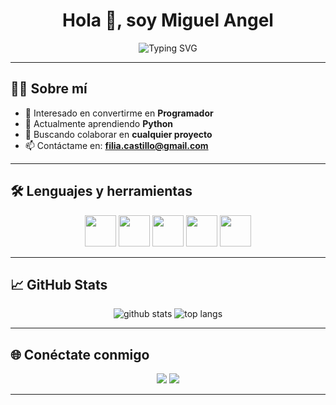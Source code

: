 <h1 align="center">Hola 👋, soy Miguel Angel</h1>

<p align="center">
  <img src="https://readme-typing-svg.demolab.com?center=true&vCenter=true&multiline=true&width=1000&height=60&lines=Apasionado+por+la+programación;Aprendiendo+Python+💻;Buscando+colaborar+en+proyectos+geniales!&duration=6000&pause=1000&delete=true" alt="Typing SVG" />
</p>

---

## 👨‍💻 Sobre mí

- 👀 Interesado en convertirme en **Programador**
- 🌱 Actualmente aprendiendo **Python**
- 🤝 Buscando colaborar en **cualquier proyecto**
- 📫 Contáctame en: **filia.castillo@gmail.com**

---

## 🛠️ Lenguajes y herramientas

<p align="center">
  <img src="https://cdn.jsdelivr.net/gh/devicons/devicon/icons/python/python-original.svg" width="50px" />
  <img src="https://cdn.jsdelivr.net/gh/devicons/devicon/icons/html5/html5-original.svg" width="50px" />
  <img src="https://cdn.jsdelivr.net/gh/devicons/devicon/icons/css3/css3-original.svg" width="50px" />
  <img src="https://cdn.jsdelivr.net/gh/devicons/devicon/icons/git/git-original.svg" width="50px" />
  <img src="https://cdn.jsdelivr.net/gh/devicons/devicon/icons/github/github-original.svg" width="50px" />
</p>

---

## 📈 GitHub Stats

<p align="center">
  <img src="https://github-readme-stats.vercel.app/api?username=MiguelAngelEc&show_icons=true&theme=radical" alt="github stats" />
  <img src="https://github-readme-stats.vercel.app/api/top-langs/?username=MiguelAngelEc&layout=compact&theme=radical" alt="top langs" />
</p>

---

## 🌐 Conéctate conmigo

<p align="center">
  <a href="https://x.com/MiguelSOLEY"><img src="https://img.shields.io/badge/X-000000?style=for-the-badge&logo=twitter&logoColor=white" /></a>
  <a href="https://www.linkedin.com/in/miguel-angel-castillo-enriquez-5bb9a986/"><img src="https://img.shields.io/badge/LinkedIn-blue?style=for-the-badge&logo=linkedin&logoColor=white" /></a>
</p>

---

<!--
✨ Este README es especial porque aparece en tu perfil de GitHub.
Puedes editarlo y personalizarlo tanto como quieras.
-->
